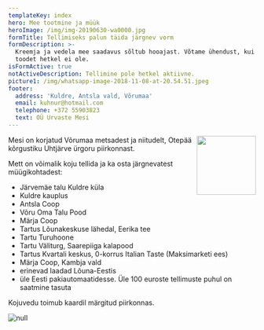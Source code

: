 ```yaml
---
templateKey: index
hero: Mee tootmine ja müük
heroImage: /img/img-20190630-wa0000.jpg
formTitle: Tellimiseks palun täida järgnev vorm
formDescription: >-
  Kreemja ja vedela mee saadavus sõltub hooajast. Võtame ühendust, kui vastavat
  toodet hetkel ei ole.
isFormActive: true
notActiveDescription: Tellimine pole hetkel aktiivne.
picture1: /img/whatsapp-image-2018-11-08-at-20.54.51.jpeg
footer:
  address: 'Kuldre, Antsla vald, Võrumaa'
  email: kuhnur@hotmail.com
  telephone: +372 55903823
  text: OÜ Urvaste Mesi
---
```

<img src="/img/uma-mekk-jpg-logo.jpeg" width="120" style="float:right;"/><p>Mesi on korjatud Võrumaa metsadest ja niitudelt, Otepää kõrgustiku Uhtjärve ürgoru piirkonnast. </p>

Mett on võimalik koju tellida ja ka osta järgnevatest müügikohtadest:

* Järvemäe talu Kuldre küla 
* Kuldre kauplus
* Antsla Coop
* Võru Oma Talu Pood
* Märja Coop
* Tartus Lõunakeskuse lähedal, Eerika tee
* Tartu Turuhoone
* Tartu Väliturg, Saarepiiga kalapood
* Tartus Kvartali keskus, 0-korrus Italian Taste (Maksimarketi ees)
* Märja Coop, Kambja vald
* erinevad laadad Lõuna-Eestis
* üle Eesti pakiautomaatidesse. Üle 100 euroste tellimuste puhul on saatmine tasuta


Kojuvedu toimub kaardil märgitud piirkonnas.

![null](/img/piirkond.jpg)

